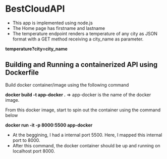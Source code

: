 # BestCloudAPI

- This app is implemented using node.js
- The Home page has firstname and lastname
- The temperature endpoint renders a temperature of any city as JSON format with a GET method receiving a city_name as parameter.

**temperature?city=city_name**



## Building and Running a containerized API using Dockerfile



Build docker container/image using the following command



**docker build -t app-docker .**     => app-docker is the name of the docker image.



From this docker image, start to spin out the container using the command below



**docker run -it -p 8000:5500 app-docker**



- At the beggining, I had a internal port 5500. Here, I mapped this internal port to 8000.
- After this command, the docker container should be up and running on localhost port 8000.

